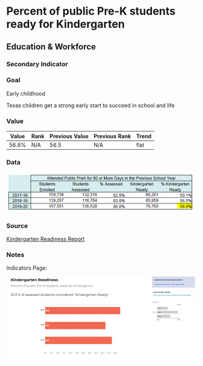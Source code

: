 # Percent of public Pre-K students ready for Kindergarten

## Education & Workforce

### Secondary Indicator

### **Goal**

Early childhood

Texas children get a strong early start to succeed in school and life


### Value

|  Value      | Rank        | Previous Value | Previous Rank | Trend | 
| ----------- | ----------- | ----------- | ----------- | -----------|
| 56.6%       |     N/A      |    56.5     | N/A          | flat       | 

### Data

![K Ready](./ready.PNG)

### Source
[Kindergarten Readiness Report](./CrystalReportViewer1.pdf)

### Notes

Indicators Page:

![Ind](./indicators_page.PNG)
